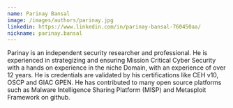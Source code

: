 ```yaml
---
name: Parinay Bansal
image: /images/authors/parinay.jpg
linkedin: https://www.linkedin.com/in/parinay-bansal-760450aa/
nickname: parinay.bansal
---
```


Parinay is an independent security researcher and professional. He is experienced in strategizing and ensuring Mission Critical Cyber Security with a hands on experience in the niche Domain, with an experience of over 12 years. He is credentials are validated by his certifications like CEH v10, OSCP and GIAC GPEN. He has contributed to many open source platforms such as Malware Intelligence Sharing Platform (MISP) and Metasploit Framework on github.